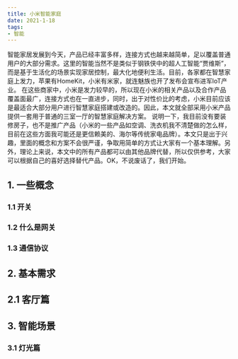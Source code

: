 ```yaml
---  
title: 小米智能家庭
date: 2021-1-18
tags:  
- 智能
---  
```


智能家居发展到今天，产品已经丰富多样，连接方式也越来越简单，足以覆盖普通用户的大部分需求。这里的智能当然不是类似于钢铁侠中的超人工智能“贾维斯”，而是基于生活化的场景实现家居控制，最大化地便利生活。目前，各家都在智慧家庭上发力，苹果有HomeKit，小米有米家，就连魅族也开了发布会宣布进军loT产业。
在这些商家中，小米是发力较早的，所以现在小米的相关产品以及合作产品覆盖面最广，连接方式也在一直进步，同时，出于对性价比的考虑，小米目前应该是最适合大部分用户进行智慧家庭搭建或改造的。因此，本文就全部采用小米产品提供一套用于普通的三室一厅的智慧家庭解决方案。
说明一下，我目前没有要装修房子，也不是推广产品（小米的一些产品如空调、洗衣机我不清楚做的怎么样，目前在这些方面我可能还是更信赖美的、海尔等传统家电品牌）。本文只是出于兴趣，里面的概念和方案不会很严谨，争取用简单的方式让大家有一个基本理解。另外，理论上来说，本文中的所有产品都可以由其他品牌代替，所以仅供参考，大家可以根据自己的喜好选择替代产品。OK，不说废话了，我们开始。


## 1. 一些概念

### 1.1 开关

### 1.2 什么是网关

### 1.3 通信协议



## 2. 基本需求
## 2.1 客厅篇


## 3. 智能场景
### 3.1 灯光篇
